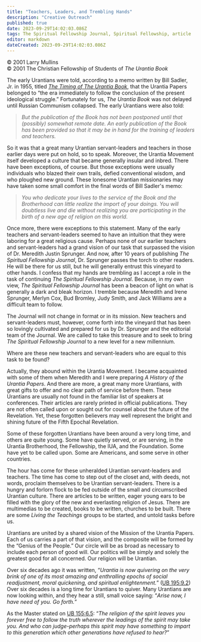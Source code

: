 ```yaml
---
title: "Teachers, Leaders, and Trembling Hands"
description: "Creative Outreach"
published: true
date: 2023-09-29T14:02:03.086Z
tags: The Spiritual Fellowship Journal, Spiritual Fellowship, article
editor: markdown
dateCreated: 2023-09-29T14:02:03.086Z
---
```


<p class="v-card v-sheet theme--light gray lighten-3 px-2">© 2001 Larry Mullins<br>© 2001 The Christian Fellowship of Students of <i>The Urantia Book</i></p>

The early Urantians were told, according to a memo written by Bill Sadler, Jr. in 1955, titled [_The Timing of The Urantia Book_](/en/article/The_Publication_Mandate), that the Urantia Papers belonged to “the era immediately to follow the conclusion of the present ideological struggle.” Fortunately for us, _The Urantia Book_ was not delayed until Russian Communism collapsed. The early Urantians were also told:

> _But the publication of the Book has not been postponed until that (possibly) somewhat remote date. An early publication of the Book has been provided so that it may be in hand for the training of leaders and teachers._

So it was that a great many Urantian servant-leaders and teachers in those earlier days were put on hold, so to speak. Moreover, the Urantia Movement itself developed a culture that became generally insular and inbred. There have been exceptions, of course. But those exceptions were usually individuals who blazed their own trails, defied conventional wisdom, and who ploughed new ground. These lonesome Urantian missionaries may have taken some small comfort in the final words of Bill Sadler's memo:

> _You who dedicate your lives to the service of the Book and the Brotherhood can little realize the import of your doings. You will doubtless live and die without realizing you are participating in the birth of a new age of religion on this world._

Once more, there were exceptions to this statement. Many of the early teachers and servant-leaders seemed to have an intuition that they were laboring for a great religious cause. Perhaps none of our earlier teachers and servant-leaders had a grand vision of our task that surpassed the vision of Dr. Meredith Justin Sprunger. And now, after 10 years of publishing _The Spiritual Fellowship Journal_, Dr. Sprunger passes the torch to other readers. He will be there for us still, but he will generally entrust this vineyard to other hands. I confess that my hands are trembling as I accept a role in the task of continuing _The Spiritual Fellowship Journal_. Because, in my own view, _The Spiritual Fellowship Journal_ has been a beacon of light on what is generally a dark and bleak horizon. I tremble because Meredith and Irene Sprunger, Merlyn Cox, Bud Bromley, Judy Smith, and Jack Williams are a difficult team to follow.

The Journal will not change in format or in its mission. New teachers and servant-leaders must, however, come forth into the vineyard that has been so lovingly cultivated and prepared for us by Dr. Sprunger and the editorial team of the Journal. We are called to take this treasure and to seek to bring _The Spiritual Fellowship Journal_ to a new level for a new millennium.

Where are these new teachers and servant-leaders who are equal to this task to be found?

Actually, they abound within the Urantia Movement. I became acquainted with some of them when Meredith and I were preparing _A History of the Urantia Papers_. And there are more, a great many more Urantians, with great gifts to offer and no clear path of service before them. These Urantians are usually not found in the familiar list of speakers at conferences. Their articles are rarely printed in official publications. They are not often called upon or sought out for counsel about the future of the Revelation. Yet, these forgotten believers may well represent the bright and shining future of the Fifth Epochal Revelation.

Some of these forgotten Urantians have been around a very long time, and others are quite young. Some have quietly served, or are serving, in the Urantia Brotherhood, the Fellowship, the IUA, and the Foundation. Some have yet to be called upon. Some are Americans, and some serve in other countries.

The hour has come for these unheralded Urantian servant-leaders and teachers. The time has come to step out of the closet and, with deeds, not words, proclaim themselves to be Urantian servant-leaders. There is a hungry and forlorn flock to be fed outside of the small and circumscribed Urantian culture. There are articles to be written, eager young ears to be filled with the glory of the new and everlasting religion of Jesus. There are multimedias to be created, books to be written, churches to be built. There are some _Living the Teachings_ groups to be started, and untold tasks before us.

Urantians are united by a shared vision of the Mission of the Urantia Papers. Each of us carries a part of that vision, and the composite will be formed by the “Genius of the People.” Our circle will be as broad as necessary to include each person of good will. Our politics will be simply and solely the greatest good for all concerned. Our religion will be Urantian.

Over six decades ago it was written, “_Urantia is now quivering on the very brink of one of its most amazing and enthralling epochs of social readjustment, moral quickening, and spiritual enlightenment._” ([UB 195:9.2](/en/The_Urantia_Book/195#p9_2)) Over six decades is a long time for Urantians to quiver. Many Urantians are now looking within, and they hear a still, small voice saying: “_Arise now, I have need of you. Go forth._”

As the Master stated on [UB 155:6.5](/en/The_Urantia_Book/155#p6_5): “_The religion of the spirit leaves you forever free to follow the truth wherever the leadings of the spirit may take you. And who can judge-perhaps this spirit may have something to impart to this generation which other generations have refused to hear?_”